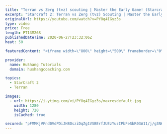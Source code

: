 ```yaml
---
title: "Terran vs Zerg (tvz) scouting | Master the Early Game! (Starcraft 2)"
excerpt: "Starcraft 2: Terran vs Zerg (tvz) Scouting | Master the Early Game!  Are you a terran having trouble with Terran vs Zerg(TvZ)? In this guide we cover the 3 periods of early game Terran vs Zerg (TvZ) scouting in Starcraft 2. If you follow these tips you should have a great idea of your opponents intentions"
originalUrl: https://youtube.com/watch?v=PY8q4IGyz3s
type: video
price: Free
length: PT13M26S
publishedDateTime: 2020-06-27T23:32:06Z
heat: 50

featuredContent: "<iframe width=\"800\" height=\"500\" frameborder=\"0\" src=\"https://www.youtube.com/embed/PY8q4IGyz3s\" allow=\"accelerometer; autoplay; encrypted-media; gyroscope; picture-in-picture\" allowfullscreen></iframe>"

provider:
  name: HuShang Tutorials
  domain: hushangcoaching.com

topics:
  - StarCraft 2
  - Terran

images:
  - url: https://i.ytimg.com/vi/PY8q4IGyz3s/maxresdefault.jpg
    width: 1280
    height: 720
    isCached: true

secured: "pFMMKjVFnd0VdPDiJH8OsziDqZg1VSBErfJUEzYuzIPbFeSbR03A11/j/g3N6jGcmRhQ3LZtJm/DYpBlWUC+jK2Z0Lg6IyCtXqOaQMrrb7Mu8MBjcTf1qT5gVL24qMviaETWVLTPBVUxBJWCz3CpQsHlqA9YpZtTdhXstQTklQBy8Nz/MWhvUARguPZ0rOL3T3IPbC+XEZyvOWWKfU9eDOmErFbic2ykvlzAkKPxnKIgQBCSnkfDtYT3awmKDbJSGH4YGih4luk3aKwl1stxzlujmINFKhxW5MATJDrXnz7MsaM+jzr8ZSgdgCUZ7A9rSxdE4avQ3urRtsorFkhQtVp/AHzSM7bzbzeQBUi2iV57n2SDNVTCGjXugJwOtSVTobRNoeh2rNiNdCa6LWQkbC4g0EFKJN5zUwxQpbpux00=;CMQqCF+0LXmSG6HwR9ts1Q=="
---
```


